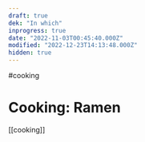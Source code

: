 ```yaml
---
draft: true
dek: "In which"
inprogress: true
date: "2022-11-03T00:45:40.000Z"
modified: "2022-12-23T14:13:48.000Z"
hidden: true
---
```

#cooking 

# Cooking: Ramen

[[cooking]]
